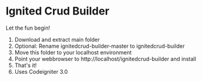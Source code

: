 Ignited Crud Builder
===============

Let the fun begin!

1. Download and extract main folder
2. Optional: Rename ignitedcrud-builder-master to ignitedcrud-builder
3. Move this folder to your localhost environment
4. Point your webbrowser to http://localhost/ignitedcrud-builder and install 
5. That's it!
6. Uses Codeigniter 3.0
